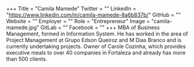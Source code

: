 +++
Title = "Camila Mamede"
Twitter = ""
LinkedIn = "https://www.linkedin.com/in/camila-mamede-8a6b837b/"
GitHub = ""
Website = ""
Employer = ""
Role = "Entrepreneur"
Image = "camila-mamede.jpg"
GitLab = ""
Facebook = ""
+++
MBA of Business Management, formed in Information System. He has worked in the area of ​​Project Management at Grupo Edson Queiroz and M Dias Branco and is currently undertaking projects. Owner of Carole Cozinha, which provides executive meals to over 40 companies in Fortaleza and already has more than 500 clients.